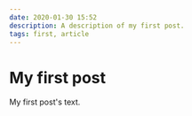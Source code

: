 ```yaml
---
date: 2020-01-30 15:52
description: A description of my first post.
tags: first, article
---
```

# My first post

My first post's text.